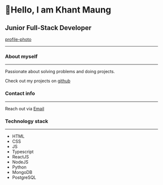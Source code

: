 # 👋Hello, I am Khant Maung

## Junior Full-Stack Developer

[profile-photo](./photo/khant-profile.jpg)

---

### About myself

---

Passionate about solving problems and doing projects.

Check out my projects on [github](https://github.com/khantm02)

### Contact info

---

Reach out via [Email](maungkhantdelica@gmail.com)

### Technology stack

---

- HTML
- CSS
- JS
- Typescript
- ReactJS
- NodeJS
- Python
- MongoDB
- PostgreSQL

